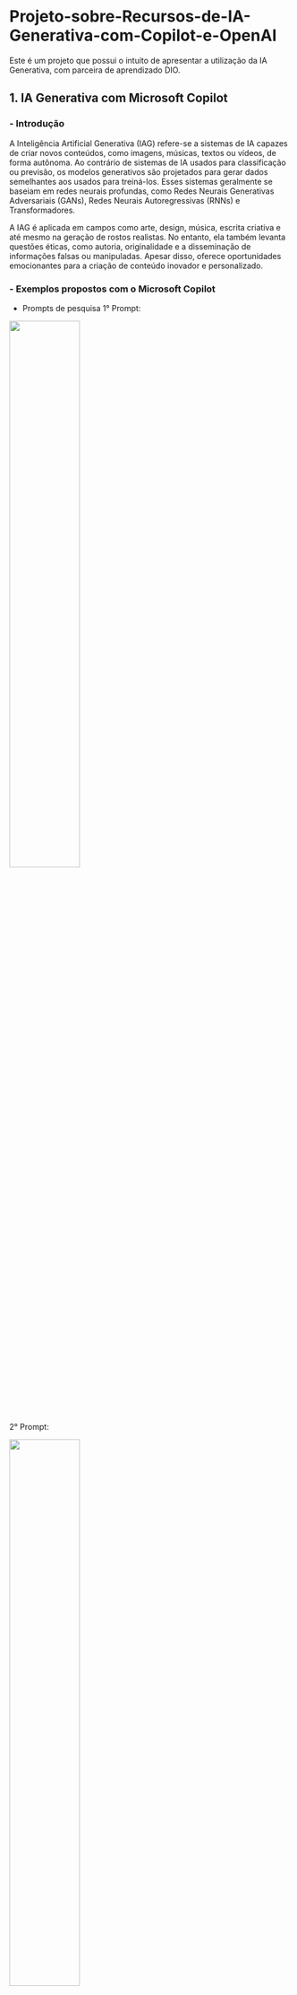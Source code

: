 # Projeto-sobre-Recursos-de-IA-Generativa-com-Copilot-e-OpenAI
Este é um projeto que possui o intuito de apresentar a utilização da IA Generativa, com parceira de aprendizado DIO.

## 1. IA Generativa com Microsoft Copilot

### - Introdução
A Inteligência Artificial Generativa (IAG) refere-se a sistemas de IA capazes de criar novos conteúdos, como imagens, músicas, textos ou vídeos, de forma autônoma. Ao contrário de sistemas de IA usados para classificação ou previsão, os modelos generativos são projetados para gerar dados semelhantes aos usados para treiná-los. Esses sistemas geralmente se baseiam em redes neurais profundas, como Redes Neurais Generativas Adversariais (GANs), Redes Neurais Autoregressivas (RNNs) e Transformadores.

A IAG é aplicada em campos como arte, design, música, escrita criativa e até mesmo na geração de rostos realistas. No entanto, ela também levanta questões éticas, como autoria, originalidade e a disseminação de informações falsas ou manipuladas. Apesar disso, oferece oportunidades emocionantes para a criação de conteúdo inovador e personalizado.

### - Exemplos propostos com o Microsoft Copilot

- Prompts de pesquisa
1° Prompt: 
<p float="left">
 <img src="https://github.com/Mefest0/Projeto-sobre-Recursos-de-IA-Generativa-com-Copilot-e-OpenAI/blob/main/main%20project/input/Question01-basic.png" width="50%" />
</p> 
2° Prompt:
<p float="left">
 <img src="https://github.com/Mefest0/Projeto-sobre-Recursos-de-IA-Generativa-com-Copilot-e-OpenAI/blob/main/main%20project/input/Question02-basic.png" width="50%" /> 
</p>
3° Prompt:
<p float="left">
 <img src="https://github.com/Mefest0/Projeto-sobre-Recursos-de-IA-Generativa-com-Copilot-e-OpenAI/blob/main/main%20project/input/Question03-01-basic.png" width="50%" /> 
</p>

Respostas dos Prompts de pesquisa

1° Resposta:
<p float="left">
 <img src="https://github.com/Mefest0/Projeto-sobre-Recursos-de-IA-Generativa-com-Copilot-e-OpenAI/blob/main/main%20project/output/Request01-basic.png" width="70%" /> 
</p>
2° Resposta:
<p float="left">
 <img src="https://github.com/Mefest0/Projeto-sobre-Recursos-de-IA-Generativa-com-Copilot-e-OpenAI/blob/main/main%20project/output/Request02-01-basic.png" width="70%" /> 
 <img src="https://github.com/Mefest0/Projeto-sobre-Recursos-de-IA-Generativa-com-Copilot-e-OpenAI/blob/main/main%20project/output/Request02-02-basic.png" width="70%" />
</p>
3° Resposta:
<p float="left">
 <img src="https://github.com/Mefest0/Projeto-sobre-Recursos-de-IA-Generativa-com-Copilot-e-OpenAI/blob/main/main%20project/output/Request03-01-basic.png" width="70%" /> 
 <img src="https://github.com/Mefest0/Projeto-sobre-Recursos-de-IA-Generativa-com-Copilot-e-OpenAI/blob/main/main%20project/output/Request03-02-basic.png" width="70%" />
</p>

- Prompts de code Python & Java

1° Prompt: 
<p float="left">
 <img src="https://github.com/Mefest0/Projeto-sobre-Recursos-de-IA-Generativa-com-Copilot-e-OpenAI/blob/main/main%20project/input/Question01-CodePython.png" width="50%" />
</p> 
2° Prompt:
<p float="left">
 <img src="https://github.com/Mefest0/Projeto-sobre-Recursos-de-IA-Generativa-com-Copilot-e-OpenAI/blob/main/main%20project/input/Question01-CodeJava.png" width="50%" /> 
</p>

- Respostas dos Prompts de code

1° Resposta:
<p float="left">
 <img src="https://github.com/Mefest0/Projeto-sobre-Recursos-de-IA-Generativa-com-Copilot-e-OpenAI/blob/main/main%20project/output/Request01-CodePython.png" width="70%" /> 
</p>
2° Resposta:
<p float="left">
 <img src="https://github.com/Mefest0/Projeto-sobre-Recursos-de-IA-Generativa-com-Copilot-e-OpenAI/blob/main/main%20project/output/Request02-01-CodeJava.png" width="70%" /> 
 <img src="https://github.com/Mefest0/Projeto-sobre-Recursos-de-IA-Generativa-com-Copilot-e-OpenAI/blob/main/main%20project/output/Request02-02-CodeJava.png" width="70%" />
</p>

- Prompt geração de imagem

1° Prompt: 
<p float="left">
 <img src="https://github.com/Mefest0/Projeto-sobre-Recursos-de-IA-Generativa-com-Copilot-e-OpenAI/blob/main/main%20project/input/Question01-CreateImg.png" width="50%" />
</p> 

- Resposta da geração de imagem

1° Resposta:
<p float="left">
 <img src="https://github.com/Mefest0/Projeto-sobre-Recursos-de-IA-Generativa-com-Copilot-e-OpenAI/blob/main/main%20project/output/Request01-CreateImg.png" width="70%" /> 
</p>

### Referências do projeto:

<a href=“https://microsoftlearning.github.io/mslearn-ai-fundamentals/Instructions/Labs/12-generative-ai.html“>Explore generative AI with Microsoft Copilot</a>

<a href=“https://microsoftlearning.github.io/mslearn-ai-fundamentals/Instructions/Labs/13-azure-openai.html“>Explore Azure OpenAI</a>

<a href=“https://microsoftlearning.github.io/mslearn-ai-fundamentals/Instructions/Labs/14-azure-openai-content-filters.html“>Explore content filters in Azure OpenAI</a>

<a href="https://web.dio.me/track/microsoft-copilot-aiDIO">DIO - Microsoft Copilot AI</a>
